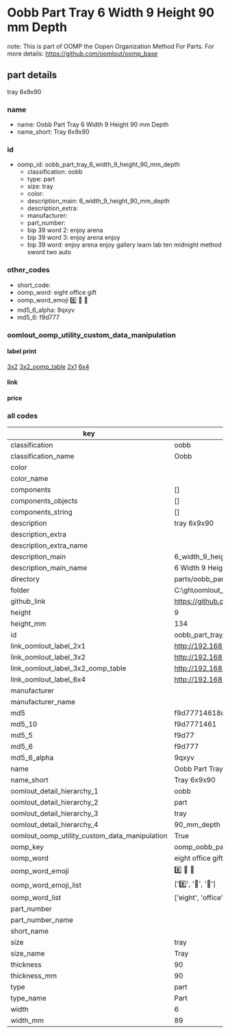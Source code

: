 # Oobb Part Tray 6 Width 9 Height 90 mm Depth  

note: This is part of OOMP the Oopen Organization Method For Parts. For more details: https://github.com/oomlout/oomp_base

##  part details
  



tray 6x9x90



### name
* name: Oobb Part Tray 6 Width 9 Height 90 mm Depth
* name_short: Tray 6x9x90 
### id
* oomp_id: oobb_part_tray_6_width_9_height_90_mm_depth
  * classification: oobb
  * type: part
  * size: tray
  * color: 
  * description_main: 6_width_9_height_90_mm_depth
  * description_extra: 
  * manufacturer: 
  * part_number: 
  * bip 39 word 2: enjoy arena
  * bip 39 word 3: enjoy arena enjoy
  * bip 39 word: enjoy arena enjoy gallery learn lab ten midnight method sword two auto

### other_codes
* short_code: 
* oomp_word: eight office gift
* oomp_word_emoji :eight: :office: :gift:
* md5_6_alpha: 9qxyv
* md5_6: f9d777






### oomlout_oomp_utility_custom_data_manipulation
#### label print
[3x2](http://192.168.1.245:1112/?label=oomp%209qxyv)
[3x2_oomp_table](http://192.168.1.108:1112/?label=oomp%209qxyv)
[2x1](http://192.168.1.242:1112/?label=oomp%209qxyv)
[6x4](http://192.168.1.55:1112/?label=oomp%209qxyv)    

#### link

                              

#### price







### all codes 
| key | value |  
| --- | --- |  
| classification | oobb |  
| classification_name | Oobb |  
| color |  |  
| color_name |  |  
| components | [] |  
| components_objects | [] |  
| components_string | [] |  
| description | tray 6x9x90 |  
| description_extra |  |  
| description_extra_name |  |  
| description_main | 6_width_9_height_90_mm_depth |  
| description_main_name | 6 Width 9 Height 90 mm Depth |  
| directory | parts/oobb_part_tray_6_width_9_height_90_mm_depth |  
| folder | C:\gh\oomlout_oobb_version_4_generated_parts\parts\oobb_part_tray_6_width_9_height_90_mm_depth |  
| github_link | https://github.com/oomlout/oomlout_oomp_part_src/tree/main/parts/oobb_part_tray_6_width_9_height_90_mm_depth |  
| height | 9 |  
| height_mm | 134 |  
| id | oobb_part_tray_6_width_9_height_90_mm_depth |  
| link_oomlout_label_2x1 | http://192.168.1.242:1112/?label=oomp%209qxyv |  
| link_oomlout_label_3x2 | http://192.168.1.245:1112/?label=oomp%209qxyv |  
| link_oomlout_label_3x2_oomp_table | http://192.168.1.108:1112/?label=oomp%209qxyv |  
| link_oomlout_label_6x4 | http://192.168.1.55:1112/?label=oomp%209qxyv |  
| manufacturer |  |  
| manufacturer_name |  |  
| md5 | f9d77714618c7bddf03f65f09542da55 |  
| md5_10 | f9d7771461 |  
| md5_5 | f9d77 |  
| md5_6 | f9d777 |  
| md5_6_alpha | 9qxyv |  
| name | Oobb Part Tray 6 Width 9 Height 90 mm Depth |  
| name_short | Tray 6x9x90  |  
| oomlout_detail_hierarchy_1 | oobb |  
| oomlout_detail_hierarchy_2 | part |  
| oomlout_detail_hierarchy_3 | tray |  
| oomlout_detail_hierarchy_4 | 90_mm_depth |  
| oomlout_oomp_utility_custom_data_manipulation | True |  
| oomp_key | oomp_oobb_part_tray_6_width_9_height_90_mm_depth |  
| oomp_word | eight office gift |  
| oomp_word_emoji | :eight: :office: :gift: |  
| oomp_word_emoji_list | [':eight:', ':office:', ':gift:'] |  
| oomp_word_list | ['eight', 'office', 'gift'] |  
| part_number |  |  
| part_number_name |  |  
| short_name |  |  
| size | tray |  
| size_name | Tray |  
| thickness | 90 |  
| thickness_mm | 90 |  
| type | part |  
| type_name | Part |  
| width | 6 |  
| width_mm | 89 |  

